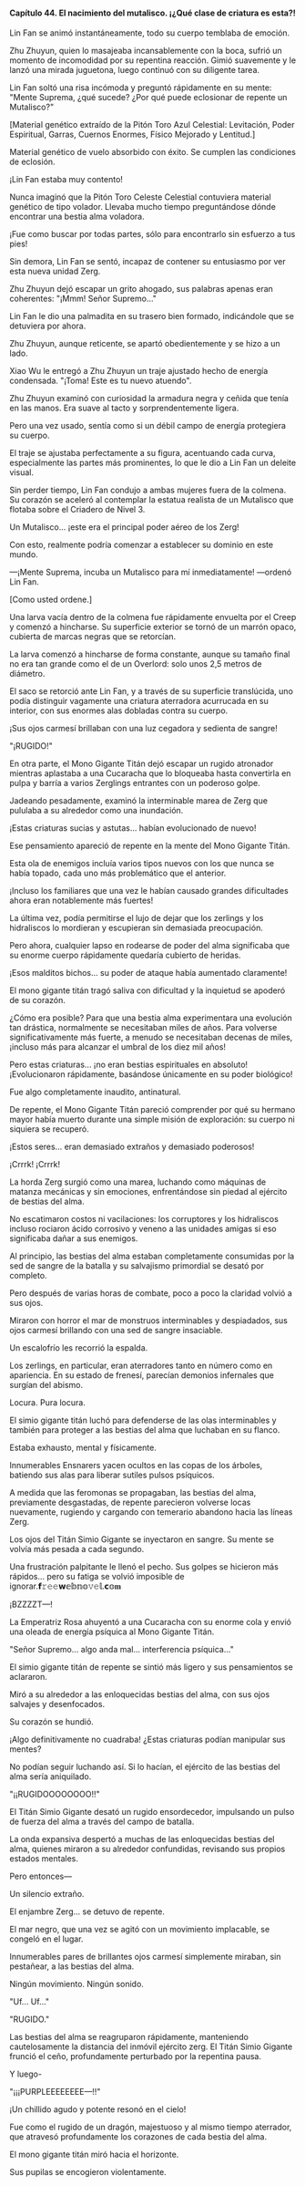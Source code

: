 
#### Capítulo 44. El nacimiento del mutalisco. ¡¿Qué clase de criatura es esta?!


Lin Fan se animó instantáneamente, todo su cuerpo temblaba de emoción.

Zhu Zhuyun, quien lo masajeaba incansablemente con la boca, sufrió un momento de incomodidad por su repentina reacción. Gimió suavemente y le lanzó una mirada juguetona, luego continuó con su diligente tarea.

Lin Fan soltó una risa incómoda y preguntó rápidamente en su mente: "Mente Suprema, ¿qué sucede? ¿Por qué puede eclosionar de repente un Mutalisco?"

[Material genético extraído de la Pitón Toro Azul Celestial: Levitación, Poder Espiritual, Garras, Cuernos Enormes, Físico Mejorado y Lentitud.]

Material genético de vuelo absorbido con éxito. Se cumplen las condiciones de eclosión.

¡Lin Fan estaba muy contento!

Nunca imaginó que la Pitón Toro Celeste Celestial contuviera material genético de tipo volador. Llevaba mucho tiempo preguntándose dónde encontrar una bestia alma voladora.

¡Fue como buscar por todas partes, sólo para encontrarlo sin esfuerzo a tus pies!

Sin demora, Lin Fan se sentó, incapaz de contener su entusiasmo por ver esta nueva unidad Zerg.

Zhu Zhuyun dejó escapar un grito ahogado, sus palabras apenas eran coherentes: "¡Mmm! Señor Supremo..."

Lin Fan le dio una palmadita en su trasero bien formado, indicándole que se detuviera por ahora.

Zhu Zhuyun, aunque reticente, se apartó obedientemente y se hizo a un lado.

Xiao Wu le entregó a Zhu Zhuyun un traje ajustado hecho de energía condensada. "¡Toma! Este es tu nuevo atuendo".

Zhu Zhuyun examinó con curiosidad la armadura negra y ceñida que tenía en las manos. Era suave al tacto y sorprendentemente ligera.

Pero una vez usado, sentía como si un débil campo de energía protegiera su cuerpo.

El traje se ajustaba perfectamente a su figura, acentuando cada curva, especialmente las partes más prominentes, lo que le dio a Lin Fan un deleite visual.

Sin perder tiempo, Lin Fan condujo a ambas mujeres fuera de la colmena. Su corazón se aceleró al contemplar la estatua realista de un Mutalisco que flotaba sobre el Criadero de Nivel 3.

Un Mutalisco... ¡este era el principal poder aéreo de los Zerg!

Con esto, realmente podría comenzar a establecer su dominio en este mundo.

—¡Mente Suprema, incuba un Mutalisco para mí inmediatamente! —ordenó Lin Fan.

[Como usted ordene.]

Una larva vacía dentro de la colmena fue rápidamente envuelta por el Creep y comenzó a hincharse. Su superficie exterior se tornó de un marrón opaco, cubierta de marcas negras que se retorcían.

La larva comenzó a hincharse de forma constante, aunque su tamaño final no era tan grande como el de un Overlord: solo unos 2,5 metros de diámetro.

El saco se retorció ante Lin Fan, y a través de su superficie translúcida, uno podía distinguir vagamente una criatura aterradora acurrucada en su interior, con sus enormes alas dobladas contra su cuerpo.

¡Sus ojos carmesí brillaban con una luz cegadora y sedienta de sangre!

"¡RUGIDO!"

En otra parte, el Mono Gigante Titán dejó escapar un rugido atronador mientras aplastaba a una Cucaracha que lo bloqueaba hasta convertirla en pulpa y barría a varios Zerglings entrantes con un poderoso golpe.

Jadeando pesadamente, examinó la interminable marea de Zerg que pululaba a su alrededor como una inundación.

¡Estas criaturas sucias y astutas... habían evolucionado de nuevo!

Ese pensamiento apareció de repente en la mente del Mono Gigante Titán.

Esta ola de enemigos incluía varios tipos nuevos con los que nunca se había topado, cada uno más problemático que el anterior.

¡Incluso los familiares que una vez le habían causado grandes dificultades ahora eran notablemente más fuertes!

La última vez, podía permitirse el lujo de dejar que los zerlings y los hidraliscos lo mordieran y escupieran sin demasiada preocupación.

Pero ahora, cualquier lapso en rodearse de poder del alma significaba que su enorme cuerpo rápidamente quedaría cubierto de heridas.

¡Esos malditos bichos... su poder de ataque había aumentado claramente!

El mono gigante titán tragó saliva con dificultad y la inquietud se apoderó de su corazón.

¿Cómo era posible? Para que una bestia alma experimentara una evolución tan drástica, normalmente se necesitaban miles de años. Para volverse significativamente más fuerte, a menudo se necesitaban decenas de miles, ¡incluso más para alcanzar el umbral de los diez mil años!

Pero estas criaturas... ¡no eran bestias espirituales en absoluto! ¡Evolucionaron rápidamente, basándose únicamente en su poder biológico!

Fue algo completamente inaudito, antinatural.

De repente, el Mono Gigante Titán pareció comprender por qué su hermano mayor había muerto durante una simple misión de exploración: su cuerpo ni siquiera se recuperó.

¡Estos seres... eran demasiado extraños y demasiado poderosos!

¡Crrrk! ¡Crrrk!

La horda Zerg surgió como una marea, luchando como máquinas de matanza mecánicas y sin emociones, enfrentándose sin piedad al ejército de bestias del alma.

No escatimaron costos ni vacilaciones: los corruptores y los hidraliscos incluso rociaron ácido corrosivo y veneno a las unidades amigas si eso significaba dañar a sus enemigos.

Al principio, las bestias del alma estaban completamente consumidas por la sed de sangre de la batalla y su salvajismo primordial se desató por completo.

Pero después de varias horas de combate, poco a poco la claridad volvió a sus ojos.

Miraron con horror el mar de monstruos interminables y despiadados, sus ojos carmesí brillando con una sed de sangre insaciable.

Un escalofrío les recorrió la espalda.

Los zerlings, en particular, eran aterradores tanto en número como en apariencia. En su estado de frenesí, parecían demonios infernales que surgían del abismo.

Locura. Pura locura.

El simio gigante titán luchó para defenderse de las olas interminables y también para proteger a las bestias del alma que luchaban en su flanco.

Estaba exhausto, mental y físicamente.

Innumerables Ensnarers yacen ocultos en las copas de los árboles, batiendo sus alas para liberar sutiles pulsos psíquicos.

A medida que las feromonas se propagaban, las bestias del alma, previamente desgastadas, de repente parecieron volverse locas nuevamente, rugiendo y cargando con temerario abandono hacia las líneas Zerg.

Los ojos del Titán Simio Gigante se inyectaron en sangre. Su mente se volvía más pesada a cada segundo.

Una frustración palpitante le llenó el pecho. Sus golpes se hicieron más rápidos... pero su fatiga se volvió imposible de ignorar.𝗳𝚛𝚎𝚎𝘄𝕖𝕓𝕟𝕠𝚟𝚎𝕝.𝗰𝕠𝐦

¡BZZZZT—!

La Emperatriz Rosa ahuyentó a una Cucaracha con su enorme cola y envió una oleada de energía psíquica al Mono Gigante Titán.

"Señor Supremo... algo anda mal... interferencia psíquica..."

El simio gigante titán de repente se sintió más ligero y sus pensamientos se aclararon.

Miró a su alrededor a las enloquecidas bestias del alma, con sus ojos salvajes y desenfocados.

Su corazón se hundió.

¡Algo definitivamente no cuadraba! ¿Estas criaturas podían manipular sus mentes?

No podían seguir luchando así. Si lo hacían, el ejército de las bestias del alma sería aniquilado.

"¡¡RUGIDOOOOOOOO!!"

El Titán Simio Gigante desató un rugido ensordecedor, impulsando un pulso de fuerza del alma a través del campo de batalla.

La onda expansiva despertó a muchas de las enloquecidas bestias del alma, quienes miraron a su alrededor confundidas, revisando sus propios estados mentales.

Pero entonces—

Un silencio extraño.

El enjambre Zerg... se detuvo de repente.

El mar negro, que una vez se agitó con un movimiento implacable, se congeló en el lugar.

Innumerables pares de brillantes ojos carmesí simplemente miraban, sin pestañear, a las bestias del alma.

Ningún movimiento. Ningún sonido.

"Uf... Uf..."

"RUGIDO."

Las bestias del alma se reagruparon rápidamente, manteniendo cautelosamente la distancia del inmóvil ejército zerg. El Titán Simio Gigante frunció el ceño, profundamente perturbado por la repentina pausa.

Y luego-

"¡¡¡PURPLEEEEEEEE—!!"

¡Un chillido agudo y potente resonó en el cielo!

Fue como el rugido de un dragón, majestuoso y al mismo tiempo aterrador, que atravesó profundamente los corazones de cada bestia del alma.

El mono gigante titán miró hacia el horizonte.

Sus pupilas se encogieron violentamente.